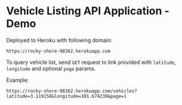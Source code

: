 # Vehicle Listing API Application - Demo

Deployed to Heroku with following domain:
```
https://rocky-shore-98362.herokuapp.com
```

To query vehicle list, send `GET` request to link provided with `latitude`, `longitude` and optional `page` params.

Example:

```
https://rocky-shore-98362.herokuapp.com/vehicles?latitude=3.119158&longitude=101.674239&page=1
```
